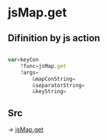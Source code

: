 # jsMap.get

## Difinition by js action

```js.js

var=keyCon
	?func=jsMap.get
	?args=
		&mapConString=
		&separatorString=
		&keyString=
```

## Src

-> [jsMap.get](https://github.com/puutaro/CommandClick/blob/master/app/src/main/java/com/puutaro/commandclick/fragment_lib/terminal_fragment/js_interface/JsMap.kt#L26)


